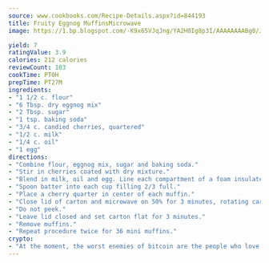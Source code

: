 ```yaml
---
source: www.cookbooks.com/Recipe-Details.aspx?id=844193
title: Fruity Eggnog MuffinsMicrowave  
image: https://1.bp.blogspot.com/-K9x65VJqJng/YA2H0Ig8p3I/AAAAAAAABg0/JRKr7ZzesxofwlGw6YudXad_aQn9BD52QCLcBGAsYHQ/s299/2.png

yield: 7
ratingValue: 3.9
calories: 212 calories
reviewCount: 103
cookTime: PT0H
prepTime: PT27M
ingredients:
- "1 1/2 c. flour"
- "6 Tbsp. dry eggnog mix"
- "2 Tbsp. sugar"
- "1 tsp. baking soda"
- "3/4 c. candied cherries, quartered"
- "1/2 c. milk"
- "1/4 c. oil"
- "1 egg"
directions:
- "Combine flour, eggnog mix, sugar and baking soda."
- "Stir in cherries coated with dry mixture."
- "Blend in milk, oil and egg. Line each compartment of a foam insulated large or jumbo egg carton with paper mini baking cups."
- "Spoon batter into each cup filling 2/3 full."
- "Place a cherry quarter in center of each muffin."
- "Close lid of carton and microwave on 50% for 3 minutes, rotating carton midway through cooking."
- "Do not peek."
- "Leave lid closed and set carton flat for 3 minutes."
- "Remove muffins."
- "Repeat procedure twice for 36 mini muffins."
crypto:
- "At the moment, the worst enemies of bitcoin are the people who love bitcoin."
---
```

